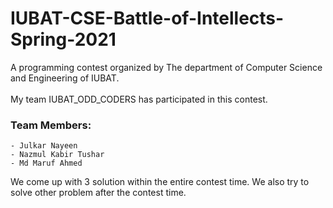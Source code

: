 # IUBAT-CSE-Battle-of-Intellects-Spring-2021
A programming contest organized by The department of Computer Science and Engineering of IUBAT. 
<br/>
<br/>
My team IUBAT_ODD_CODERS has participated  in this contest.
### Team Members:
```
- Julkar Nayeen
- Nazmul Kabir Tushar
- Md Maruf Ahmed
```
 We come up with 3 solution within the entire contest time. We also try to solve other problem after the contest time.
